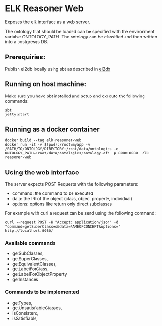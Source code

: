 # ELK Reasoner Web

Exposes the elk interface as a web server. 

The ontology that should be loaded can be specified with the environment variable ONTOLOGY_PATH. 
The ontology can be classified and then written into a postgresqs DB. 

## Prerequiries:

Publish el2db locally using sbt as described in [el2db](https://github.com/wko/el2db)

## Running on host machine: 

Make sure you have sbt installed and setup and execute the following commands:

    sbt 
    jetty:start
    
## Running as a docker container
    
    docker build --tag elk-reasoner-web
    docker run -it -v $(pwd):/root/myapp -v /PATH/TO/ONTOLOGY/DIRECTORY:/root/data/ontologies -e ONTOLOGY_PATH=/root/data/ontologies/ontology.ofn -p 8080:8080  elk-reasoner-web


## Using the web interface 

The server expects POST Requests with the following parameters: 

* command: the command to be executed
* data: the IRI of the object (class, object property, individual)  
* options: options like return only direct subclasses

  
For example with curl a request can be send using the following command: 

    curl --request POST -H "Accept: application/json" -d "command=getSuperClasses&data=NAMEOFCONCEPT&options=" http://localhost:8080/
    
### Available commands

* getSubClasses,
* getSuperClasses,
* getEquivalentClasses,
* getLabelForClass,
* getLabelForObjectProperty
* getInstances

### Commands to be implemented 

* getTypes,
* getUnsatisfiableClasses,
* isConsistent,
* isSatisfiable,
